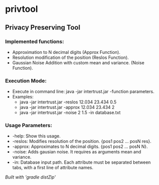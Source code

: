 # privtool
## Privacy Preserving Tool

### Implemented functions:
- Approximation to N decimal digits (Approx Function).
- Resolution modification of the position (Reslos Function).
- Gaussian Noise Addition with custom mean and variance. (Noise Function).

### Execution Mode:
- Execute in command line: java -jar intertrust.jar -function parameters.
- Examples:
	- java -jar intertrust.jar -reslos 12.034 23.434 0.5
	- java -jar intertrust.jar -approx 12.034 23.434 2
	- java -jar intertrust.jar -noise 2 1.5 -in database.txt

### Usage Parameters:
- -help: Show this usage.
- -reslos: Modifies resolution of the position. {pos1 pos2 ... posN res}.
- -approx: Approximates to N decimal digits. {pos1 pos2 ... posN N}.
- -noise: Adds gausian noise. It requires as arguments mean and variance.
- -in: Database input path. Each attribute must be separated between tabs, with a first line of attribute names.


*Built with 'gradle distZip'*
